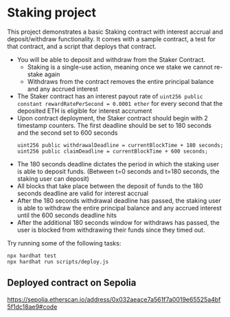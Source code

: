 # Staking project

This project demonstrates a basic Staking contract with interest accrual and deposit/withdraw functionality. It comes with a sample contract, a test for that contract, and a script that deploys that contract.

- You will be able to deposit and withdraw from the Staker Contract.
  - Staking is a single-use action, meaning once we stake we cannot re-stake again
  - Withdraws from the contract removes the entire principal balance and any accrued interest
- The Staker contract has an interest payout rate of `uint256 public constant rewardRatePerSecond = 0.0001 ether` for every second that the deposited ETH is eligible for interest accrument
- Upon contract deployment, the Staker contract should begin with 2 timestamp counters. The first deadline should be set to 180 seconds and the second set to 600 seconds
  ```
  uint256 public withdrawalDeadline = currentBlockTime + 180 seconds;
  uint256 public claimDeadline = currentBlockTime + 600 seconds;
  ```
- The 180 seconds deadline dictates the period in which the staking user is able to deposit funds. (Between t=0 seconds and t=180 seconds, the staking user can deposit)
- All blocks that take place between the deposit of funds to the 180 seconds deadline are valid for interest accrual
- After the 180 seconds withdrawal deadline has passed, the staking user is able to withdraw the entire principal balance and any accrued interest until the 600 seconds deadline hits
- After the additional 180 seconds window for withdraws has passed, the user is blocked from withdrawing their funds since they timed out.

Try running some of the following tasks:

```shell
npx hardhat test
npx hardhat run scripts/deploy.js
```

## Deployed contract on Sepolia
https://sepolia.etherscan.io/address/0x032aeace7a561f7a0019e65525a4bf5f1dc18ae9#code
